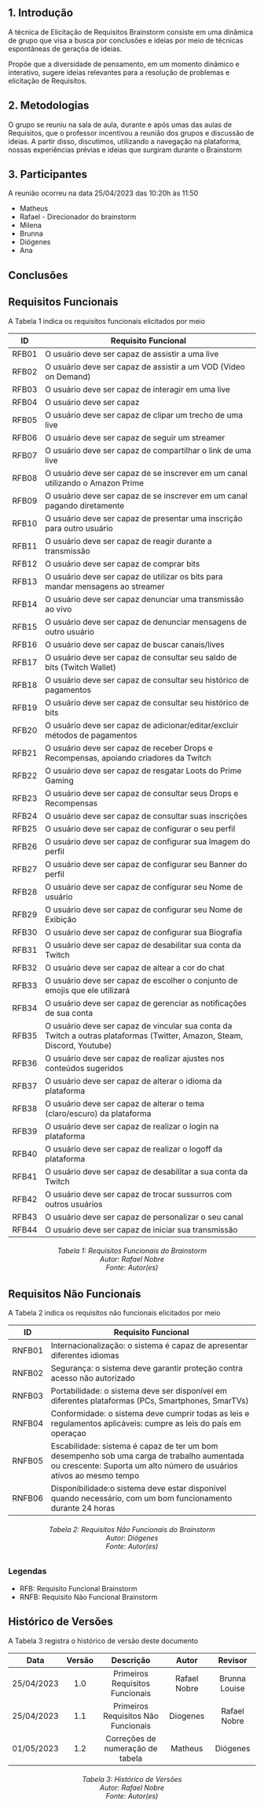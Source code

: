 ## 1. Introdução

A técnica de Elicitação de Requisitos Brainstorm consiste em uma dinâmica de grupo que visa a busca por conclusões e ideias por meio de técnicas espontâneas de geraçõa de ideias.

Propõe que a diversidade de pensamento, em um momento dinâmico e interativo, sugere ideias relevantes para a resolução de problemas e elicitação de Requisitos.

## 2. Metodologias

O grupo se reuniu na sala de aula, durante e após umas das aulas de Requisitos, que o professor incentivou a reunião dos grupos e discussão de ideias. A partir disso, discutimos, utilizando a navegação na plataforma, nossas experiências prévias e ideias que surgiram durante o Brainstorm

## 3. Participantes

A reunião ocorreu na data 25/04/2023 das 10:20h às 11:50

- Matheus
- Rafael - Direcionador do brainstorm
- Milena
- Brunna
- Diógenes
- Ana

## Conclusões
## Requisitos Funcionais

A Tabela 1 indica os requisitos funcionais elicitados por meio

|**ID**|**Requisito Funcional**|
|------|-----------------------|
|RFB01|O usuário deve ser capaz de assistir a uma live|
|RFB02|O usuário deve ser capaz de assistir a um VOD (Video on Demand)|
|RFB03|O usuário deve ser capaz de interagir em uma live|
|RFB04|O usuário deve ser capaz |
|RFB05|O usuário deve ser capaz de clipar um trecho de uma live|
|RFB06|O usuário deve ser capaz de seguir um streamer|
|RFB07|O usuário deve ser capaz de compartilhar o link de uma live|
|RFB08|O usuário deve ser capaz de se inscrever em um canal utilizando o Amazon Prime|
|RFB09|O usuário deve ser capaz de se inscrever em um canal pagando diretamente|
|RFB10|O usuário deve ser capaz de presentar uma inscrição para outro usuário|
|RFB11|O usuário deve ser capaz de reagir durante a transmissão|
|RFB12|O usuário deve ser capaz de comprar bits|
|RFB13|O usuário deve ser capaz de utilizar os bits para mandar mensagens ao streamer|
|RFB14|O usuário deve ser capaz denunciar uma transmissão ao vivo|
|RFB15|O usuário deve ser capaz de denunciar mensagens de outro usuário|
|RFB16|O usuário deve ser capaz de buscar canais/lives|
|RFB17|O usuário deve ser capaz de consultar seu saldo de bits (Twitch Wallet)|
|RFB18|O usuário deve ser capaz de consultar seu histórico de pagamentos|
|RFB19|O usuário deve ser capaz de consultar seu histórico de bits|
|RFB20|O usuário deve ser capaz de adicionar/editar/excluir métodos de pagamentos|
|RFB21|O usuário deve ser capaz de receber Drops e Recompensas, apoiando criadores da Twitch|
|RFB22|O usuário deve ser capaz de resgatar Loots do Prime Gaming|
|RFB23|O usuário deve ser capaz de consultar seus Drops e Recompensas|
|RFB24|O usuário deve ser capaz de consultar suas inscrições|
|RFB25|O usuário deve ser capaz de configurar o seu perfil|
|RFB26|O usuário deve ser capaz de configurar sua Imagem do perfil|
|RFB27|O usuário deve ser capaz de configurar seu Banner do perfil|
|RFB28|O usuário deve ser capaz de configurar seu Nome de usuário|
|RFB29|O usuário deve ser capaz de configurar seu Nome de Exibição|
|RFB30|O usuário deve ser capaz de configurar sua Biografia|
|RFB31|O usuário deve ser capaz de desabilitar sua conta da Twitch|
|RFB32|O usuário deve ser capaz de altear a cor do chat|
|RFB33|O usuário deve ser capaz de escolher o conjunto de emojis que ele utilizará|
|RFB34|O usuário deve ser capaz de gerenciar as notificações de sua conta|
|RFB35|O usuário deve ser capaz de vincular sua conta da Twitch a outras plataformas (Twitter, Amazon, Steam, Discord, Youtube)|
|RFB36|O usuário deve ser capaz de realizar ajustes nos conteúdos sugeridos|
|RFB37|O usuário deve ser capaz de alterar o idioma da plataforma|
|RFB38|O usuário deve ser capaz de alterar o tema (claro/escuro) da plataforma|
|RFB39|O usuário deve ser capaz de realizar o login na plataforma|
|RFB40|O usuário deve ser capaz de realizar o logoff da plataforma|
|RFB41|O usuário deve ser capaz de desabilitar a sua conta da Twitch|
|RFB42|O usuário deve ser capaz de trocar sussurros com outros usuários|
|RFB43|O usuário deve ser capaz de personalizar o seu canal|
|RFB44|O usuário deve ser capaz de iniciar sua transmissão|

<h6 align = "center"> Tabela 1: Requisitos Funcionais do Brainstorm
<br> Autor: Rafael Nobre
<br>Fonte: Autor(es)</h6>

## Requisitos Não Funcionais

A Tabela 2 indica os requisitos não funcionais elicitados por meio

|**ID**|**Requisito Funcional**|
|------|-----------------------|
|RNFB01|Internacionalização: o sistema é capaz de apresentar diferentes idiomas|
|RNFB02|Segurança: o sistema deve garantir proteção contra acesso não autorizado|
|RNFB03|Portabilidade: o sistema deve ser disponível em diferentes plataformas (PCs, Smartphones, SmarTVs)|
|RNFB04|Conformidade: o sistema deve cumprir todas as leis e regulamentos aplicáveis: cumpre as leis do país em operaçao|
|RNFB05|Escabilidade: sistema é capaz de ter um bom desempenho sob uma carga de trabalho aumentada ou crescente: Suporta um alto número de usuários ativos ao mesmo tempo|
|RNFB06|Disponibilidade:o sistema deve estar disponível quando necessário, com um bom funcionamento durante 24 horas|

<h6 align = "center"> Tabela 2: Requisitos Não Funcionais do Brainstorm
<br> Autor: Diógenes
<br>Fonte: Autor(es)</h6>

### Legendas

- RFB: Requisito Funcional Brainstorm
- RNFB: Requisito Não Funcional Brainstorm
## Histórico de Versões

A Tabela 3 registra o histórico de versão deste documento

|**Data** | **Versão** | **Descrição** | **Autor** | **Revisor** |
|:---: | :---: | :---: | :---: | :---: |
| 25/04/2023 | 1.0 | Primeiros Requisitos Funcionais | Rafael Nobre | Brunna Louise |
| 25/04/2023 | 1.1 | Primeiros Requisitos Não Funcionais | Diogenes | Rafael Nobre |
| 01/05/2023 | 1.2 | Correções de numeração de tabela | Matheus | Diógenes |

<h6 align = "center"> Tabela 3: Histórico de Versões
<br> Autor: Rafael Nobre
<br>Fonte: Autor(es)</h6>
